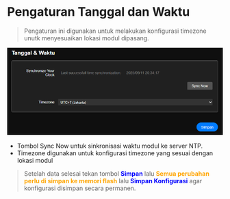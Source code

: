 # Pengaturan Tanggal dan Waktu

> Pengaturan ini digunakan untuk melakukan konfigurasi timezone unutk menyesuaikan lokasi modul dipasang.

![waktu](../../assets/images/p_waktu.PNG)

- Tombol Sync Now untuk sinkronisasi waktu modul ke server NTP.
- Timezone digunakan untuk konfigurasi timezone yang sesuai dengan lokasi modul

> Setelah data selesai tekan tombol <span style="color:blue; font-weight:bold">Simpan</span> lalu <span style="color:orange; font-weight:bold">Semua perubahan perlu di simpan ke memori flash</span> lalu <span style="color:blue; font-weight:bold">Simpan Konfigurasi</span> agar konfigurasi disimpan secara permanen.